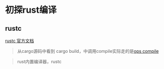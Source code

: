 # 初探rust编译

## rustc

[rustc 官方文档](https://doc.rust-lang.org/rustc/index.html)

> 从cargo源码中看到 cargo build，中调用compile实际走的是[ops compile](https://github.com/rust-lang/cargo/blob/master/src/cargo/ops/cargo_compile.rs)

> rust内置编译器，rustc
